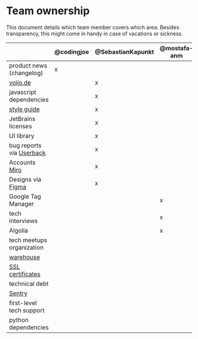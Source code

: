 # Team ownership

This document details which team member covers which area.
Besides transparency, this might come in handy in case of vacations or sickness.

|                              | @codingjoe | @SebastianKapunkt | @mostafa-anm | @amureki | @herrbenesch |
| ---------------------------- | ---------- | ----------------- | ------------ | -------- | ------------ |
| product news (changelog)     | x          |                   |              |          |              |
| [voiio.de]                   |            | x                 |              |          |              |
| javascript dependencies      |            | x                 |              |          |              |
| [style guide](styleguide.md) |            | x                 |              |          |              |
| JetBrains licenses           |            | x                 |              |          |              |
| UI library                   |            | x                 |              |          |              |
| bug reports via [Userback]   |            | x                 |              |          |              |
| Accounts [Miro]              |            | x                 |              |          |              |
| Designs via [Figma]          |            | x                 |              |          |              |
| Google Tag Manager           |            |                   | x            |          |              |
| tech interviews              |            |                   | x            |          |              |
| Algolia                      |            |                   | x            |          |              |
| tech meetups organization    |            |                   |              | x        |              |
| [warehouse]                  |            |                   |              | x        |              |
| [SSL certificates]           |            |                   |              | x        |              |
| technical debt               |            |                   |              | x        |              |
| [Sentry]                     |            |                   |              |          | x            |
| first-level tech support     |            |                   |              |          | x            |
| python dependencies          |            |                   |              |          | x            |

[figma]: https://www.figma.com/files/team/1206963489982218455/voiio
[miro]: https://miro.com/app/dashboard/
[sentry]: (https://sentry.io)
[ssl certificates]: https://github.com/voiio/voiio-platform/blob/main/docs/RUNBOOK.md#ssl--tls-certificates--lets-encrypt
[userback]: https://app.userback.io/
[voiio.de]: https://voiio.de
[warehouse]: https://data.voiio.de
